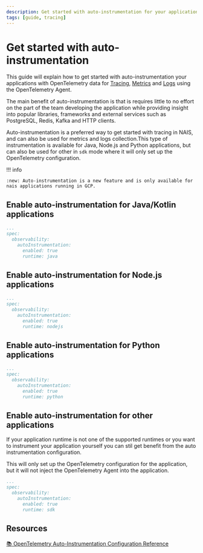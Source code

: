 ```yaml
---
description: Get started with auto-instrumentation for your applications with OpenTelemetry data for Tracing, Metrics and Logs using the OpenTelemetry Agent.
tags: [guide, tracing]
---
```

# Get started with auto-instrumentation

This guide will explain how to get started with auto-instrumentation your applications with OpenTelemetry data for [Tracing](../../explanation/observability/tracing.md), [Metrics](../../explanation/observability/metrics.md) and [Logs](../../explanation/observability/logging.md) using the OpenTelemetry Agent.

The main benefit of auto-instrumentation is that is requires little to no effort on the part of the team developing the application while providing insight into popular libraries, frameworks and external services such as PostgreSQL, Redis, Kafka and HTTP clients.

Auto-instrumentation is a preferred way to get started with tracing in NAIS, and can also be used for metrics and logs collection.This type of instrumentation is available for Java, Node.js and Python applications, but can also be used for other in `sdk` mode where it will only set up the OpenTelemetry configuration.

!!! info

    :new: Auto-instrumentation is a new feature and is only available for nais applications running in GCP.

## Enable auto-instrumentation for Java/Kotlin applications

```yaml
...
spec:
  observability:
    autoInstrumentation:
      enabled: true
      runtime: java
```

## Enable auto-instrumentation for Node.js applications

```yaml
...
spec:
  observability:
    autoInstrumentation:
      enabled: true
      runtime: nodejs
```

## Enable auto-instrumentation for Python applications

```yaml
...
spec:
  observability:
    autoInstrumentation:
      enabled: true
      runtime: python
```

## Enable auto-instrumentation for other applications

If your application runtime is not one of the supported runtimes or you want to instrument your application yourself you can stil get benefit from the auto instrumentation configuration.

This will only set up the OpenTelemetry configuration for the application, but it will not inject the OpenTelemetry Agent into the application.

```yaml
...
spec:
  observability:
    autoInstrumentation:
      enabled: true
      runtime: sdk
```

## Resources

[:books: OpenTelemetry Auto-Instrumentation Configuration Reference](../../reference/observability/auto-config.md)

